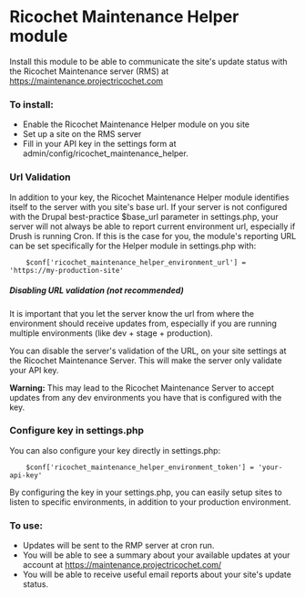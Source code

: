 # Ricochet Maintenance Helper module

Install this module to be able to communicate the site's update status
with the Ricochet Maintenance server (RMS) at https://maintenance.projectricochet.com

### To install:

- Enable the Ricochet Maintenance Helper module on you site
- Set up a site on the RMS server
- Fill in your API key in the settings form at admin/config/ricochet_maintenance_helper.

### Url Validation
In addition to your key, the Ricochet Maintenance Helper module identifies itself to the server with you site's base url.
If your server is not configured with the Drupal best-practice $base_url parameter in settings.php, 
your server will not always be able to report current environment url, especially if Drush is running Cron.
If this is the case for you, the module's reporting URL can be set specifically for the Helper module in settings.php with:

        $conf['ricochet_maintenance_helper_environment_url'] = 'https://my-production-site'

##### Disabling URL validation (not recommended)
It is important that you let the server know the url from where the environment should receive updates from,
especially if you are running multiple environments (like dev + stage + production).

You can disable the server's validation of the URL, on your site settings at the Ricochet Maintenance Server. 
This will make the server only validate your API key. 

**Warning:** This may lead to the Ricochet Maintenance Server to accept updates from any dev environments you have that is configured with the key.

### Configure key in settings.php
You can also configure your key directly in settings.php:

        $conf['ricochet_maintenance_helper_environment_token'] = 'your-api-key'

By configuring the key in your settings.php, you can easily setup sites to listen to specific environments, in addition to your production environment.

### To use:
- Updates will be sent to the RMP server at cron run.
- You will be able to see a summary about your available updates at your account at https://maintenance.projectricochet.com/
- You will be able to receive useful email reports about your site's update status.